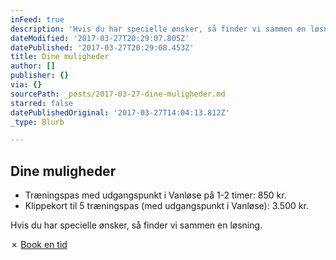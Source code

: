```yaml
---
inFeed: true
description: 'Hvis du har specielle ønsker, så finder vi sammen en løsning.'
dateModified: '2017-03-27T20:29:07.805Z'
datePublished: '2017-03-27T20:29:08.453Z'
title: Dine muligheder
author: []
publisher: {}
via: {}
sourcePath: _posts/2017-03-27-dine-muligheder.md
starred: false
datePublishedOriginal: '2017-03-27T14:04:13.812Z'
_type: Blurb

---
```

## Dine muligheder

* Træningspas med udgangspunkt i Vanløse på 1-2 timer: 850 kr.
* Klippekort til 5 træningspas (med udgangspunkt i Vanløse): 3.500 kr.

Hvis du har specielle ønsker, så finder vi sammen en løsning.

✗ [Book en tid][0]

[0]: https://lobementor.youcanbook.me/